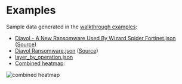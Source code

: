 # Examples

Sample data generated in the [walkthrough examples](https://github.com/tropChaud/webpage2attack#walkthroughs):
* [Diavol - A New Ransomware Used By Wizard Spider Fortinet.json](https://github.com/tropChaud/webpage2attack/blob/main/docs/Diavol%20-%20A%20New%20Ransomware%20Used%20By%20Wizard%20Spider%20%20Fortinet.json) ([Source](https://www.fortinet.com/blog/threat-research/diavol-new-ransomware-used-by-wizard-spider))
* [Diavol Ransomware.json](https://github.com/tropChaud/webpage2attack/blob/main/docs/Diavol%20Ransomware.json) ([Source](https://thedfirreport.com/2021/12/13/diavol-ransomware/))
* [layer_by_operation.json](https://github.com/tropChaud/webpage2attack/blob/main/docs/layer_by_operation.json)
* [Combined heatmap](https://github.com/tropChaud/webpage2attack/blob/main/docs/combined_heatmap.png):

![combined heatmap](https://raw.githubusercontent.com/tropChaud/webpage2attack/main/docs/combined_heatmap.png)
